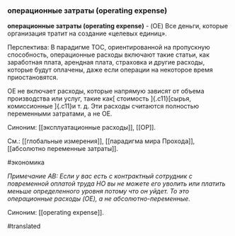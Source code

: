 ### операционные затраты (operating expense)

**операционные затраты (operating expense)** - (OE) Все деньги, которые организация тратит на создание «целевых единиц».

Перспектива: В парадигме TOC, ориентированной на пропускную способность, операционные расходы включают такие статьи, как заработная плата, арендная плата, страховка и другие расходы, которые будут оплачены, даже если операции на некоторое время приостановятся.

OE не включает расходы, которые напрямую зависят от объема производства или услуг, такие как[ стоимость ]{.c11}[сырья, комиссионные ]{.c11}и т. д. Эти расходы считаются полностью переменными затратами, а не OE.

Синоним: [[эксплуатационные расходы]], [[ОР]].

См.: [[глобальные измерения]], [[парадигма мира Прохода]], [[абсолютно переменные затраты]].

#экономика

*Примечание АВ: Если у вас есть с контрактный сотрудник с повременной оплатой труда НО вы не можете его уволить или платить меньше определенного уровня потому что он уйдет. То это операционные расходы (OE), а не абсолютно-переменные.*

Синоним: [[operating expense]].

#translated
